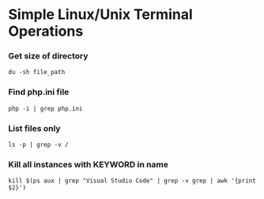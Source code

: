 Simple Linux/Unix Terminal Operations
============

### Get size of directory
```
du -sh file_path
```

### Find php.ini file
```
php -i | grep php.ini
```

### List files only
```
ls -p | grep -v /
```

### Kill all instances with KEYWORD in name
```
kill $(ps aux | grep "Visual Studio Code" | grep -v grep | awk '{print $2}')
```
